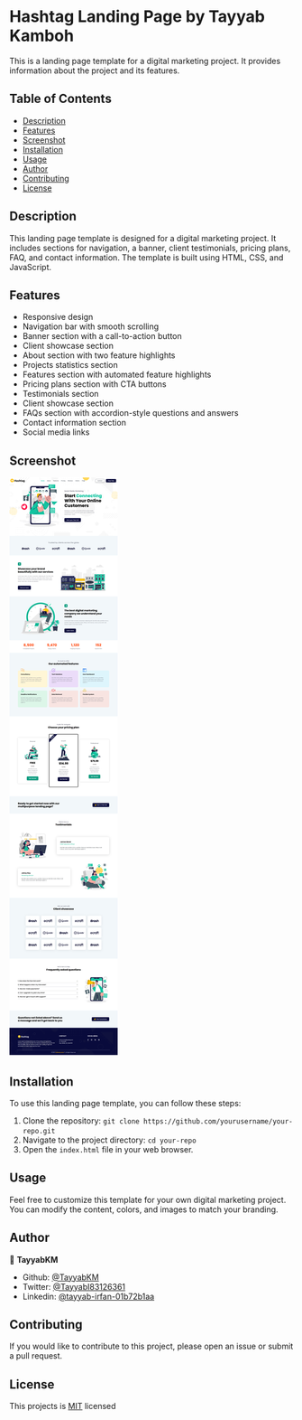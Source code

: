 # Hashtag Landing Page by Tayyab Kamboh

This is a landing page template for a digital marketing project. It provides information about the project and its features.

## Table of Contents
- [Description](#description)
- [Features](#features)
- [Screenshot](#screenshot)
- [Installation](#installation)
- [Usage](#usage)
- [Author](#author)
- [Contributing](#contributing)
- [License](#license)


## Description

This landing page template is designed for a digital marketing project. It includes sections for navigation, a banner, client testimonials, pricing plans, FAQ, and contact information. The template is built using HTML, CSS, and JavaScript.

## Features

- Responsive design
- Navigation bar with smooth scrolling
- Banner section with a call-to-action button
- Client showcase section
- About section with two feature highlights
- Projects statistics section
- Features section with automated feature highlights
- Pricing plans section with CTA buttons
- Testimonials section
- Client showcase section
- FAQs section with accordion-style questions and answers
- Contact information section
- Social media links

## Screenshot

![Screenshot](./images/Hashtag-Landing-Page.png)

## Installation

To use this landing page template, you can follow these steps:

1. Clone the repository: `git clone https://github.com/yourusername/your-repo.git`
2. Navigate to the project directory: `cd your-repo`
3. Open the `index.html` file in your web browser.

## Usage

Feel free to customize this template for your own digital marketing project. You can modify the content, colors, and images to match your branding.

## Author 

👤 **TayyabKM**

- Github: [@TayyabKM](https://github.com/TayyabKM)
- Twitter: [@TayyabI83126361](https://twitter.com/TayyabI83126361)
- Linkedin: [@tayyab-irfan-01b72b1aa](https://www.linkedin.com/in/tayyab-irfan-01b72b1aa/)

## Contributing

If you would like to contribute to this project, please open an issue or submit a pull request.

## License

This projects is [MIT](./LICENSE) licensed


